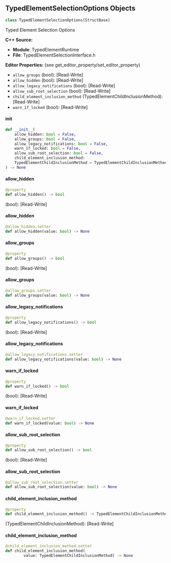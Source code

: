 ## TypedElementSelectionOptions Objects

```python
class TypedElementSelectionOptions(StructBase)
```

Typed Element Selection Options

**C++ Source:**

- **Module**: TypedElementRuntime
- **File**: TypedElementSelectionInterface.h

**Editor Properties:** (see get_editor_property/set_editor_property)

- ``allow_groups`` (bool):  [Read-Write]
- ``allow_hidden`` (bool):  [Read-Write]
- ``allow_legacy_notifications`` (bool):  [Read-Write]
- ``allow_sub_root_selection`` (bool):  [Read-Write]
- ``child_element_inclusion_method`` (TypedElementChildInclusionMethod):  [Read-Write]
- ``warn_if_locked`` (bool):  [Read-Write]

<a id="unreal.TypedElementSelectionOptions.__init__"></a>

#### __init__

```python
def __init__(
    allow_hidden: bool = False,
    allow_groups: bool = False,
    allow_legacy_notifications: bool = False,
    warn_if_locked: bool = False,
    allow_sub_root_selection: bool = False,
    child_element_inclusion_method:
    TypedElementChildInclusionMethod = TypedElementChildInclusionMethod.NONE
) -> None
```

<a id="unreal.TypedElementSelectionOptions.allow_hidden"></a>

#### allow_hidden

```python
@property
def allow_hidden() -> bool
```

(bool):  [Read-Write]

<a id="unreal.TypedElementSelectionOptions.allow_hidden"></a>

#### allow_hidden

```python
@allow_hidden.setter
def allow_hidden(value: bool) -> None
```

<a id="unreal.TypedElementSelectionOptions.allow_groups"></a>

#### allow_groups

```python
@property
def allow_groups() -> bool
```

(bool):  [Read-Write]

<a id="unreal.TypedElementSelectionOptions.allow_groups"></a>

#### allow_groups

```python
@allow_groups.setter
def allow_groups(value: bool) -> None
```

<a id="unreal.TypedElementSelectionOptions.allow_legacy_notifications"></a>

#### allow_legacy_notifications

```python
@property
def allow_legacy_notifications() -> bool
```

(bool):  [Read-Write]

<a id="unreal.TypedElementSelectionOptions.allow_legacy_notifications"></a>

#### allow_legacy_notifications

```python
@allow_legacy_notifications.setter
def allow_legacy_notifications(value: bool) -> None
```

<a id="unreal.TypedElementSelectionOptions.warn_if_locked"></a>

#### warn_if_locked

```python
@property
def warn_if_locked() -> bool
```

(bool):  [Read-Write]

<a id="unreal.TypedElementSelectionOptions.warn_if_locked"></a>

#### warn_if_locked

```python
@warn_if_locked.setter
def warn_if_locked(value: bool) -> None
```

<a id="unreal.TypedElementSelectionOptions.allow_sub_root_selection"></a>

#### allow_sub_root_selection

```python
@property
def allow_sub_root_selection() -> bool
```

(bool):  [Read-Write]

<a id="unreal.TypedElementSelectionOptions.allow_sub_root_selection"></a>

#### allow_sub_root_selection

```python
@allow_sub_root_selection.setter
def allow_sub_root_selection(value: bool) -> None
```

<a id="unreal.TypedElementSelectionOptions.child_element_inclusion_method"></a>

#### child_element_inclusion_method

```python
@property
def child_element_inclusion_method() -> TypedElementChildInclusionMethod
```

(TypedElementChildInclusionMethod):  [Read-Write]

<a id="unreal.TypedElementSelectionOptions.child_element_inclusion_method"></a>

#### child_element_inclusion_method

```python
@child_element_inclusion_method.setter
def child_element_inclusion_method(
        value: TypedElementChildInclusionMethod) -> None
```

<a id="unreal.TypedElementSelectionSetState"></a>